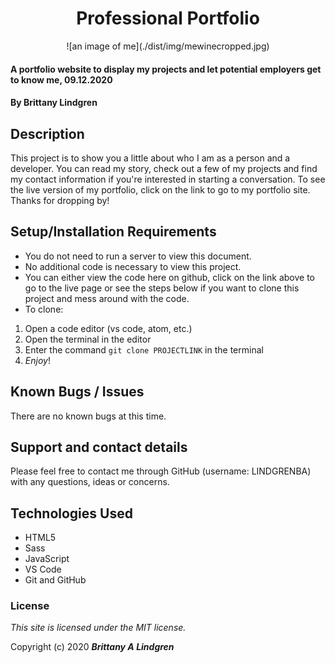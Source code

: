 <h1 style="text-align: center;">Professional Portfolio</h1>

<div style="text-align: center">![an image of me](./dist/img/mewinecropped.jpg)</div>

#### A portfolio website to display my projects and let potential employers get to know me, 09.12.2020

#### By Brittany Lindgren

## Description

This project is to show you a little about who I am as a person and a developer. You can read my story, check out a few of my projects and find my contact information if you're interested in starting a conversation. To see the live version of my portfolio, click on the link to go to my portfolio site. Thanks for dropping by!

## Setup/Installation Requirements

* You do not need to run a server to view this document.
* No additional code is necessary to view this project.
* You can either view the code here on github, click on the link above to go to the live page or see the steps below if you want to clone this project and mess around with the code.
* To clone: 
1. Open a code editor (vs code, atom, etc.)
2. Open the terminal in the editor
3. Enter the command `git clone PROJECTLINK` in the terminal
4. _Enjoy_!

## Known Bugs / Issues

There are no known bugs at this time. 

## Support and contact details

Please feel free to contact me through GitHub (username: LINDGRENBA) with any questions, ideas or concerns.

## Technologies Used

* HTML5
* Sass
* JavaScript
* VS Code
* Git and GitHub

### License

*This site is licensed under the MIT license.*

Copyright (c) 2020 **_Brittany A Lindgren_**